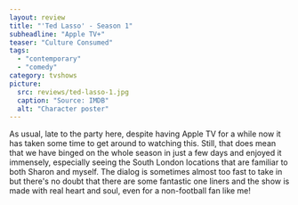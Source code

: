 ```yaml
---
layout: review
title: "'Ted Lasso' - Season 1"
subheadline: "Apple TV+"
teaser: "Culture Consumed"
tags:
  - "contemporary"
  - "comedy"
category: tvshows
picture:
  src: reviews/ted-lasso-1.jpg
  caption: "Source: IMDB"
  alt: "Character poster"
---
```

As usual, late to the party here, despite having Apple TV for a while now it has taken some time to get around to watching this. Still, that does mean that we have binged on the whole season in just a few days and enjoyed it immensely, especially seeing the South London locations that are familiar to both Sharon and myself. The dialog is sometimes almost too fast to take in but there's no doubt that there are some fantastic one liners and the show is made with real heart and soul, even for a non-football fan like me!
